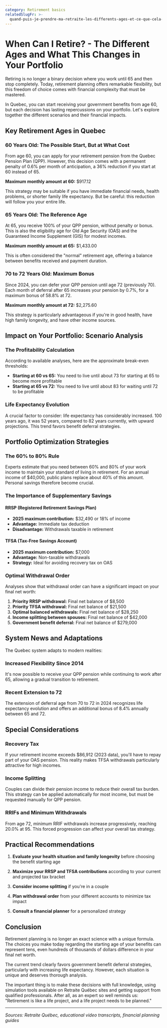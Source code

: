 ```yaml
---
category: Retirement basics
relatedSlugFr: >-
  quand-puis-je-prendre-ma-retraite-les-differents-ages-et-ce-que-cela-change-dans-votre-portefeuille
---
```

# When Can I Retire? - The Different Ages and What This Changes in Your Portfolio

Retiring is no longer a binary decision where you work until 65 and then stop completely. Today, retirement planning offers remarkable flexibility, but this freedom of choice comes with financial complexity that must be mastered.

In Quebec, you can start receiving your government benefits from age 60, but each decision has lasting repercussions on your portfolio. Let's explore together the different scenarios and their financial impacts.

## Key Retirement Ages in Quebec

### 60 Years Old: The Possible Start, But at What Cost

From age 60, you can apply for your retirement pension from the Quebec Pension Plan (QPP). However, this decision comes with a permanent penalty of 0.6% per month of anticipation, a 36% reduction if you start at 60 instead of 65.

**Maximum monthly amount at 60:** $917.12

This strategy may be suitable if you have immediate financial needs, health problems, or shorter family life expectancy. But be careful: this reduction will follow you your entire life.

### 65 Years Old: The Reference Age

At 65, you receive 100% of your QPP pension, without penalty or bonus. This is also the eligibility age for Old Age Security (OAS) and the Guaranteed Income Supplement (GIS) for modest incomes.

**Maximum monthly amount at 65:** $1,433.00

This is often considered the "normal" retirement age, offering a balance between benefits received and payment duration.

### 70 to 72 Years Old: Maximum Bonus

Since 2024, you can defer your QPP pension until age 72 (previously 70). Each month of deferral after 65 increases your pension by 0.7%, for a maximum bonus of 58.8% at 72.

**Maximum monthly amount at 72:** $2,275.60

This strategy is particularly advantageous if you're in good health, have high family longevity, and have other income sources.

## Impact on Your Portfolio: Scenario Analysis

### The Profitability Calculation

According to available analyses, here are the approximate break-even thresholds:

- **Starting at 60 vs 65:** You need to live until about 73 for starting at 65 to become more profitable
- **Starting at 65 vs 72:** You need to live until about 83 for waiting until 72 to be profitable

### Life Expectancy Evolution

A crucial factor to consider: life expectancy has considerably increased. 100 years ago, it was 52 years, compared to 82 years currently, with upward projections. This trend favors benefit deferral strategies.

## Portfolio Optimization Strategies

### The 60% to 80% Rule

Experts estimate that you need between 60% and 80% of your work income to maintain your standard of living in retirement. For an annual income of $40,000, public plans replace about 40% of this amount. Personal savings therefore become crucial.

### The Importance of Supplementary Savings

#### RRSP (Registered Retirement Savings Plan)
- **2025 maximum contribution:** $32,490 or 18% of income
- **Advantage:** Immediate tax deduction
- **Disadvantage:** Withdrawals taxable in retirement

#### TFSA (Tax-Free Savings Account)
- **2025 maximum contribution:** $7,000
- **Advantage:** Non-taxable withdrawals
- **Strategy:** Ideal for avoiding recovery tax on OAS

### Optimal Withdrawal Order

Analyses show that withdrawal order can have a significant impact on your final net worth:

1. **Priority RRSP withdrawal:** Final net balance of $8,500
2. **Priority TFSA withdrawal:** Final net balance of $21,500
3. **Optimal balanced withdrawals:** Final net balance of $28,250
4. **Income splitting between spouses:** Final net balance of $42,000
5. **Government benefit deferral:** Final net balance of $279,000

## System News and Adaptations

The Quebec system adapts to modern realities:

### Increased Flexibility Since 2014
It's now possible to receive your QPP pension while continuing to work after 65, allowing a gradual transition to retirement.

### Recent Extension to 72
The extension of deferral age from 70 to 72 in 2024 recognizes life expectancy evolution and offers an additional bonus of 8.4% annually between 65 and 72.

## Special Considerations

### Recovery Tax
If your retirement income exceeds $86,912 (2023 data), you'll have to repay part of your OAS pension. This reality makes TFSA withdrawals particularly attractive for high incomes.

### Income Splitting
Couples can divide their pension income to reduce their overall tax burden. This strategy can be applied automatically for most income, but must be requested manually for QPP pension.

### RRIFs and Minimum Withdrawals
From age 72, minimum RRIF withdrawals increase progressively, reaching 20.0% at 95. This forced progression can affect your overall tax strategy.

## Practical Recommendations

1. **Evaluate your health situation and family longevity** before choosing the benefit starting age

2. **Maximize your RRSP and TFSA contributions** according to your current and projected tax bracket

3. **Consider income splitting** if you're in a couple

4. **Plan withdrawal order** from your different accounts to minimize tax impact

5. **Consult a financial planner** for a personalized strategy

## Conclusion

Retirement planning is no longer an exact science with a unique formula. The choices you make today regarding the starting age of your benefits can represent tens, even hundreds of thousands of dollars difference in your final net worth.

The current trend clearly favors government benefit deferral strategies, particularly with increasing life expectancy. However, each situation is unique and deserves thorough analysis.

The important thing is to make these decisions with full knowledge, using simulation tools available on Retraite Québec sites and getting support from qualified professionals. After all, as an expert so well reminds us: "Retirement is like a life project, and a life project needs to be planned."

---

*Sources: Retraite Québec, educational video transcripts, financial planning guides*
